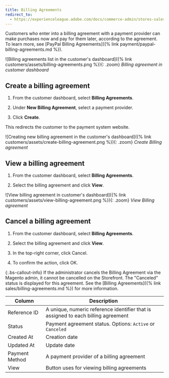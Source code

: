 ```yaml
---
title: Billing Agreements
redirect_to:
  - https://experienceleague.adobe.com/docs/commerce-admin/stores-sales/payments/paypal/paypal-billing-agreements.html#storefront-experience
---
```


Customers who enter into a billing agreement with a payment provider can make purchases now and pay for them later, according to the agreement. To learn more, see [PayPal Billing Agreements]({% link payment/paypal-billing-agreements.md %}).

![Billing agreements list in the customer's dashboard]({% link customers/assets/billing-agreements.png %}){: .zoom}
_Billing agreement in customer dashboard_

## Create a billing agreement

1. From the customer dashboard, select **Billing Agreements**.

1. Under **New Billing Agreement**, select a payment provider.

1. Click **Create**.

This redirects the customer to the payment system website.

![Creating new billing agreement in the customer's dashboard]({% link customers/assets/create-billing-agreement.png %}){: .zoom}
_Create Billing agreement_

## View a billing agreement

1. From the customer dashboard, select **Billing Agreements**.

1. Select the billing agreement and click **View**.

![View billing agreement in customer's dashboard]({% link customers/assets/view-billing-agreement.png %}){: .zoom}
_View Billing agreement_

## Cancel a billing agreement

1. From the customer dashboard, select **Billing Agreements**.

1. Select the billing agreement and click **View**.

1. In the top-right corner, click <span class="btn">Cancel</span>.

1. To confirm the action, click <span class="btn">OK</span>.

{:.bs-callout-info}
If the administrator cancels the Billing Agreement via the Magento admin, it cannot be cancelled on the Storefront. The "Canceled" status is displayed for this agreement. See the [Billing Agreements]({% link sales/billing-agreements.md %}) for more information.

|Column|Description|
|--- |--- |
|Reference ID|A unique, numeric reference identifier that is assigned to each billing agreement|
|Status|Payment agreement status. Options: `Active` or `Canceled`|
|Created At|Creation date|
|Updated At|Update date|
|Payment Method|A payment provider of a billing agreement|
|View|Button uses for viewing billing agreements|
